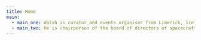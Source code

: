 ```yaml
---
title: Home
main: 
  - main_one: Walsh is curator and events organiser from Limerick, Ireland. He holds a BA in Fine Art from Limerick School of Art and Design (2009 - 2013). He is a former visual arts curator of The Belltable Arts Centre (2014) and former venue technician at The Triskel Arts Centre, Cork (2015). He has worked for a number of festivals in management and technical capacities including; Body & Soul Festival, Prima Volta Music and Arts Festival, Sounds From a Safe Harbour, Cork Film Festival, Féile na Gréine and Make a Move Festival. He is a founding member of music collectives Prima Volta and Limerick Noise Collective.
  - main_two: He is chairperson of the board of directors of spacecraft artists studios, a   non-profit contemporary art studio in Limerick city. In 2019 he founded the non-profit initiative Anywhere Projects, promoting art and music in unconventional spaces. He was selected as part of the MAC Curatorial Directions programme 2019 in Belfast, New York and Philadelphia. Caimin Walsh currently works as Projects Curator at Ormston House (est. 2011) a cultural resource centre in the heart of Limerick city. 
---
```


